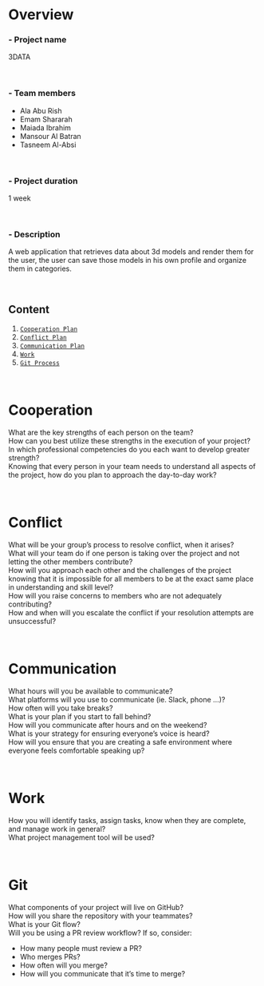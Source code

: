 # Overview 

### - Project name

3DATA

&nbsp;

### - Team members

* Ala Abu Rish
* Emam Shararah
* Maiada Ibrahim
* Mansour Al Batran
* Tasneem Al-Absi

&nbsp;

### - Project duration

1 week

&nbsp;

### - Description

A web application that retrieves data about 3d models and render them for the user, the user can save those models in his own profile and organize them in categories.

&nbsp;

## Content

1. [`Cooperation Plan`](#Cooperation)
2. [`Conflict Plan`](#Conflict)
3. [`Communication Plan`](#Communication)
4. [`Work`](#Work)
5. [`Git Process`](#Git)

&nbsp;

# Cooperation

What are the key strengths of each person on the team?<br>
How can you best utilize these strengths in the execution of your project?<br>
In which professional competencies do you each want to develop greater strength?<br>
Knowing that every person in your team needs to understand all aspects of the project, how do you plan to approach the day-to-day work?<br>

&nbsp;

# Conflict

What will be your group’s process to resolve conflict, when it arises?<br>
What will your team do if one person is taking over the project and not letting the other members contribute?<br>
How will you approach each other and the challenges of the project knowing that it is impossible for all members to be at the exact same place in understanding and skill level?<br>
How will you raise concerns to members who are not adequately contributing?<br>
How and when will you escalate the conflict if your resolution attempts are unsuccessful?<br>

&nbsp;

# Communication

What hours will you be available to communicate?<br>
What platforms will you use to communicate (ie. Slack, phone …)?<br>
How often will you take breaks?<br>
What is your plan if you start to fall behind?<br>
How will you communicate after hours and on the weekend?<br>
What is your strategy for ensuring everyone’s voice is heard?<br>
How will you ensure that you are creating a safe environment where everyone feels comfortable speaking up?<br>

&nbsp;

# Work

How you will identify tasks, assign tasks, know when they are complete, and manage work in general?<br>
What project management tool will be used?

&nbsp;

# Git

What components of your project will live on GitHub?<br>
How will you share the repository with your teammates?<br>
What is your Git flow?<br>
Will you be using a PR review workflow? If so, consider:

* How many people must review a PR?
* Who merges PRs?
* How often will you merge?
* How will you communicate that it’s time to merge?
